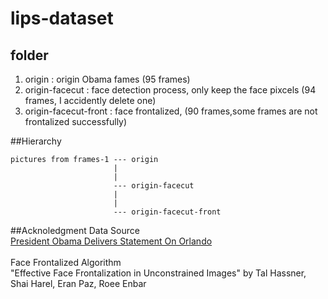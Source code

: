 # lips-dataset
## folder
1. origin : origin Obama fames (95 frames)
2. origin-facecut : face detection process, only keep the face pixcels (94 frames, I accidently delete one)
3. origin-facecut-front : face frontalized, (90 frames,some frames are not frontalized successfully)

##Hierarchy
```
pictures from frames-1 --- origin 
		               |
		               |
                       --- origin-facecut
                       |
		               |
                       --- origin-facecut-front
```	

##Acknoledgment
Data Source<br>
[President Obama Delivers Statement On Orlando](https://www.youtube.com/watch?v=hFv8PVuiiDM)<br><br>
Face Frontalized Algorithm<br>
"Effective Face Frontalization in Unconstrained Images" by Tal Hassner, Shai Harel, Eran Paz, Roee Enbar
